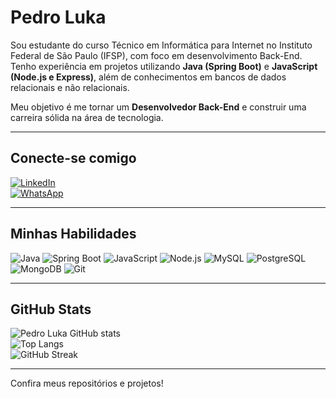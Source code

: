 # Pedro Luka

Sou estudante do curso Técnico em Informática para Internet no Instituto Federal de São Paulo (IFSP), com foco em desenvolvimento Back-End.  
Tenho experiência em projetos utilizando **Java (Spring Boot)** e **JavaScript (Node.js e Express)**, além de conhecimentos em bancos de dados relacionais e não relacionais.  

Meu objetivo é me tornar um **Desenvolvedor Back-End** e construir uma carreira sólida na área de tecnologia.

---

## Conecte-se comigo
[![LinkedIn](https://img.shields.io/badge/LinkedIn-0A66C2?style=for-the-badge&logo=linkedin&logoColor=white)](in/pedroluka-dev/)  
[![WhatsApp](https://img.shields.io/badge/WhatsApp-25D366?style=for-the-badge&logo=whatsapp&logoColor=white)](https://wa.me/qr/CFL5E43CW4XJM1)  

---

## Minhas Habilidades
![Java](https://img.shields.io/badge/Java-007396?style=for-the-badge&logo=openjdk&logoColor=white)
![Spring Boot](https://img.shields.io/badge/Spring%20Boot-6DB33F?style=for-the-badge&logo=springboot&logoColor=white)
![JavaScript](https://img.shields.io/badge/JavaScript-F7DF1E?style=for-the-badge&logo=javascript&logoColor=black)
![Node.js](https://img.shields.io/badge/Node.js-339933?style=for-the-badge&logo=node.js&logoColor=white)
![MySQL](https://img.shields.io/badge/MySQL-4479A1?style=for-the-badge&logo=mysql&logoColor=white)
![PostgreSQL](https://img.shields.io/badge/PostgreSQL-4169E1?style=for-the-badge&logo=postgresql&logoColor=white)
![MongoDB](https://img.shields.io/badge/MongoDB-47A248?style=for-the-badge&logo=mongodb&logoColor=white)
![Git](https://img.shields.io/badge/Git-F05032?style=for-the-badge&logo=git&logoColor=white)

---

## GitHub Stats
![Pedro Luka GitHub stats](https://github-readme-stats.vercel.app/api?username=LS-PLuka&show_icons=true&theme=tokyonight)  
![Top Langs](https://github-readme-stats.vercel.app/api/top-langs/?username=LS-PLuka&layout=compact&theme=tokyonight)  
![GitHub Streak](https://streak-stats.demolab.com?user=SEU_USUARIO&theme=tokyonight&date_format=j%20M%5B%20Y%5D)  

---

Confira meus repositórios e projetos!
